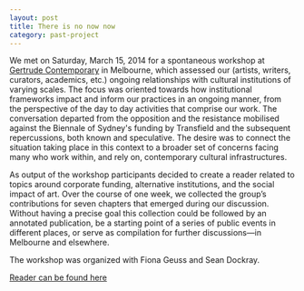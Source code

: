 ```yaml
---
layout: post
title: There is no now now
category: past-project
---
```


We met on Saturday, March 15, 2014 for a spontaneous workshop at [Gertrude Contemporary](http://www.gertrude.org.au/news) in Melbourne, which assessed our (artists, writers, curators, academics, etc.) ongoing relationships with cultural institutions of varying scales. The focus was oriented towards how institutional frameworks impact and inform our practices in an ongoing manner, from the perspective of the day to day activities that comprise our work. The conversation departed from the opposition and the resistance mobilised against the Biennale of Sydney's funding by Transfield and the subsequent repercussions, both known and speculative. The desire was to connect the situation taking place in this context to a broader set of concerns facing many who work within, and rely on, contemporary cultural infrastructures. 

As output of the workshop participants decided to create a reader related to topics around corporate funding, alternative institutions, and the social impact of art. Over the course of one week, we collected the group’s contributions for seven chapters that emerged during our discussion. Without having a precise goal this collection could be followed by an annotated publication, be a starting point of a series of public events in different places, or serve as compilation for further discussions—in Melbourne and elsewhere.

The workshop was organized with Fiona Geuss and Sean Dockray.

[Reader can be found here](http://aaaaarg.org/thing/53489813334fe0078b2164d4)


